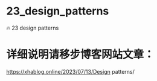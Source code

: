 # 23_design_patterns
🔥 23 design patterns
# 详细说明请移步博客网站文章：
https://xhablog.online/2023/07/13/Design patterns/
